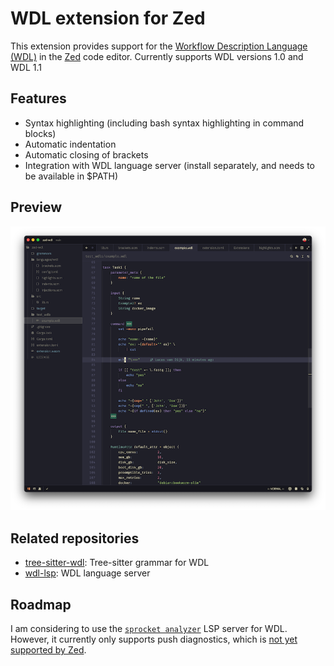 WDL extension for Zed
=====================

This extension provides support for the [Workflow Description Language (WDL)](https://openwdl.org/) 
in the [Zed](https://zed.dev) code editor. Currently supports WDL versions 1.0 and WDL 1.1

## Features

* Syntax highlighting (including bash syntax highlighting in command blocks)
* Automatic indentation
* Automatic closing of brackets
* Integration with WDL language server (install separately, and needs to be available in $PATH)

## Preview

![Screenshot](doc/screenshot.png)

## Related repositories

* [tree-sitter-wdl](https://github.com/broadinstitute/tree-sitter-wdl): Tree-sitter grammar for WDL
* [wdl-lsp](https://github.com/broadinstitute/wdl-ide/tree/master/server): WDL language server

## Roadmap

I am considering to use the [`sprocket analyzer`](https://github.com/stjude-rust-labs/sprocket) LSP server for WDL.
However, it currently only supports push diagnostics, which is 
[not yet supported by Zed](https://github.com/zed-industries/zed/pull/19230).